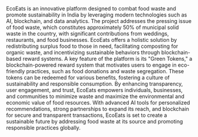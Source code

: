 EcoEats is an innovative platform designed to combat food waste and promote sustainability in India by leveraging modern technologies such as AI, blockchain, and data analytics. The project addresses the pressing issue of food waste, which constitutes approximately 50% of municipal solid waste in the country, with significant contributions from weddings, restaurants, and food businesses. EcoEats offers a holistic solution by redistributing surplus food to those in need, facilitating composting for organic waste, and incentivizing sustainable behaviors through blockchain-based reward systems. A key feature of the platform is its "Green Tokens," a blockchain-powered reward system that motivates users to engage in eco-friendly practices, such as food donations and waste segregation. These tokens can be redeemed for various benefits, fostering a culture of sustainability and responsible consumption. By enhancing transparency, user engagement, and trust, EcoEats empowers individuals, businesses, and communities to minimize waste and maximize the environmental and economic value of food resources. With advanced AI tools for personalized recommendations, strong partnerships to expand its reach, and blockchain for secure and transparent transactions, EcoEats is set to create a sustainable future by addressing food waste at its source and promoting responsible practices globally.

